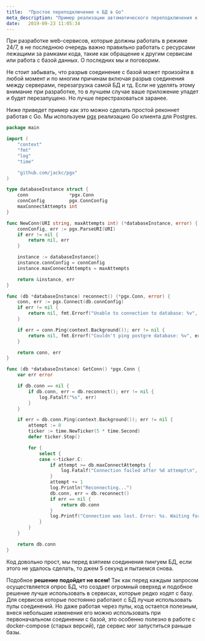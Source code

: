 ```yaml
---
title:  "Простое переподключение к БД в Go"
meta_description: "Пример реализации автоматического переподключения к базе данных в golang"
date:   2019-09-23 11:05:34
---
```


При разработке web-сервисов, которые должны работать в режиме 24/7, в не последнюю очередь важно правильно работать с ресурсами лежащими за рамками кода, такие как обращение к другим сервисам или работа с базой данных. О последних мы и поговорим.

Не стоит забывать, что разрыв соединение с базой может произойти в любой момент и по многим причинам включая разрыв соединения между серверами, перезагрузка самой БД и тд. Если не уделять этому внимание при разработке, то в лучшем случае ваше приложение упадет и будет перезапущено. Но лучше перестраховаться заранее.

Ниже приведет пример как это можно сделать простой реконнет работая с Go. Мы используем [pgx](https://github.com/jackc/pgx) реализацию Go клиента для Postgres.

```go
package main

import (
	"context"
	"fmt"
	"log"
	"time"

	"github.com/jackc/pgx"
)

type databaseInstance struct {
	conn               *pgx.Conn
	connConfig         pgx.ConnConfig
	maxConnectAttempts int
}

func NewConn(URI string, maxAttempts int) (*databaseInstance, error) {
	connConfig, err := pgx.ParseURI(URI)
	if err != nil {
		return nil, err
	}

	instance := databaseInstance{}
	instance.connConfig = connConfig
	instance.maxConnectAttempts = maxAttempts

	return &instance, err
}

func (db *databaseInstance) reconnect() (*pgx.Conn, error) {
	conn, err := pgx.Connect(db.connConfig)
	if err != nil {
		return nil, fmt.Errorf("Unable to connection to database: %v", err)
	}

	if err = conn.Ping(context.Background()); err != nil {
		return nil, fmt.Errorf("Couldn't ping postgre database: %v", err)
	}

	return conn, err
}

func (db *databaseInstance) GetConn() *pgx.Conn {
	var err error

	if db.conn == nil {
		if db.conn, err = db.reconnect(); err != nil {
			log.Fatalf("%s", err)
		}
	}

	if err = db.conn.Ping(context.Background()); err != nil {
		attempt := 0
		ticker := time.NewTicker(5 * time.Second)
		defer ticker.Stop()

		for {
			select {
			case <-ticker.C:
				if attempt >= db.maxConnectAttempts {
					log.Fatalf("Connection failed after %d attempt\n", attempt)
				}
				attempt += 1
				log.Println("Reconnecting...")
				db.conn, err = db.reconnect()
				if err == nil {
					return db.conn
				}
				log.Printf("Connection was lost. Error: %s. Waiting for 5 sec...\n", err)
			}
		}
	}

	return db.conn
}
```

Код довольно прост, мы перед взятием соединения пингуем БД, если этого не удалось сделать, то джем 5 секунд и пытаемся снова.

Подобное **решение подойдет не всем!** Так как перед каждым запросом осуществляется опрос БД, что создает огромный оверхед и подобное решение лучше использовать в сервисах, которые редко ходят с базу. Для сервисов которые постоянно работают с БД лучше использовать пулы соединений. Но даже работая через пулы, код остается полезным, внеся небольшие изменения его можно использовать при первоначальном соединении с базой, это особенно полезно в работе с docker-compose (старых версий), где сервис мог запуститься раньше базы.

